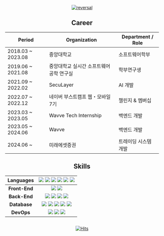 <div align=center> 

[![reversal](https://capsule-render.vercel.app/api?type=rect&text=essential2189&fontAlign=30&fontSize=30&desc=Backend%20Developer&descAlign=67&descAlignY=50&theme=dark)](https://www.essential2189.dev/)

## Career
| **Period** | **Organization** | **Department / Role** |
| --- | --- | --- |
| 2018.03 ~ 2023.08 | 중앙대학교 | 소프트웨어학부 |
| 2019.06 ~ 2021.08 | 중앙대학교 실시간 소프트웨어공학 연구실 | 학부연구생 | 
| 2021.09 ~ 2022.02 | SecuLayer | AI 개발 |
| 2022.07 ~ 2022.12 | 네이버 부스트캠프 웹・모바일 7기 | 챌린지 & 멤버십 |
| 2023.03 ~ 2023.05 | Wavve Tech Internship | 백엔드 개발 |
| 2023.05 ~ 2024.06 | Wavve | 백엔드 개발 |
| 2024.06 ~  | 미래에셋증권 | 트레이딩 시스템 개발 |

## Skills
|**Languages**|<img src="https://img.shields.io/badge/C-A8B9CC?style=flat-square&logo=c&logoColor=white"> <img src="https://img.shields.io/badge/C++-00599C?style=flat-square&logo=c%2B%2B&logoColor=white"> <img src="https://img.shields.io/badge/Go-00ADD8?style=flat-square&logo=go&logoColor=white"> <img src="https://img.shields.io/badge/Java-007396?style=flat-square&logo=java&logoColor=white"> <img src="https://img.shields.io/badge/TypeScript-3178C6?style=flat-square&logo=typescript&logoColor=white"> <img src="https://img.shields.io/badge/Python-3776AB?style=flat-square&logo=python&logoColor=white">|
| :-----------: | :-------------: |
|**Front-End**|<img src="https://img.shields.io/badge/React-61DAFB?style=flat-square&logo=react&logoColor=black"> <img src="https://img.shields.io/badge/styled_component-DB7093?style=flat-square&logo=styled-components&logoColor=white">|
|**Back-End**|<img src="https://img.shields.io/badge/Fiber-00ADD8?style=flat-square&logo=Fi&logoColor=white"> <img src="https://img.shields.io/badge/Spring-6DB33F?style=flat-square&logo=Spring&logoColor=white"> <img src="https://img.shields.io/badge/NestJS-E0234E?style=flat-square&logo=Nestjs&logoColor=white"> <img src="https://img.shields.io/badge/Express-000000?style=fflat-square&logo=express&logoColor=white">|
|**Database**|<img src="https://img.shields.io/badge/MySQL-4479A1?style=flat-square&logo=mysql&logoColor=white"> <img src="https://img.shields.io/badge/MongoDB-47A248?style=fflat-square&logo=mongodb&logoColor=white"> <img src="https://img.shields.io/badge/Redis-DC382D?style=flat-square&logo=redis&logoColor=white"> <img src="https://img.shields.io/badge/MSSQL-CC2927?style=flat-square&logo=microsoftsqlserver&logoColor=white"> <img src="https://img.shields.io/badge/Kafka-231F20?style=flat-square&logo=apachekafka&logoColor=white">|
|**DevOps**|<img src="https://img.shields.io/badge/NGINX-009639?style=flat-square&logo=nginx&logoColor=white"> <img src="https://img.shields.io/badge/Docker-2496ED?style=flat-square&logo=docker&logoColor=white"> <img src="https://img.shields.io/badge/PM2-2B037A?style=flat-square&logo=pm2&logoColor=white">|

##

[![Hits](https://hits.seeyoufarm.com/api/count/incr/badge.svg?url=https%3A%2F%2Fgithub.com%2Fessential2189&count_bg=%23888888&title_bg=%23353535&icon=&icon_color=%23FFFFFF&title=hits&edge_flat=true)](https://hits.seeyoufarm.com)
</div>
